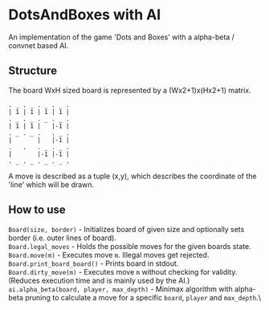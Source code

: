 # DotsAndBoxes with AI

An implementation of the game 'Dots and Boxes' with a alpha-beta / convnet based AI.

## Structure

The board WxH sized board is represented by a (Wx2+1)x(Hx2+1) matrix.

```
. _ . _ . _ . _ .
| 1 | 1 | 1 | 1 |
. _ . _ . _ . _ .
| 1 | 1 |   |-1 |
. _ . _ .   . _ .
|       |   |-1 |
.   .   . _ . _ .
|       |-1 |-1 |
. _ . _ . _ . _ .
```

A move is described as a tuple (x,y), which describes the coordinate of the 'line' which will be drawn.

## How to use

`Board(size, border)` - Initializes board of given size and optionally sets border (i.e. outer lines of board).\
`Board.legal_moves` - Holds the possible moves for the given boards state.\
`Board.move(m)` - Executes move `m`. Illegal moves get rejected.\
`Board.print_board_board()` - Prints board in stdout.\
`Board.dirty_move(m)` - Executes move `m` without checking for validity. (Reduces execution time and is mainly used by the AI.)\
`ai.alpha_beta(board, player, max_depth)` - Minimax algorithm with alpha-beta pruning to calculate a move for a specific `board`, `player` and `max_depth`.\
